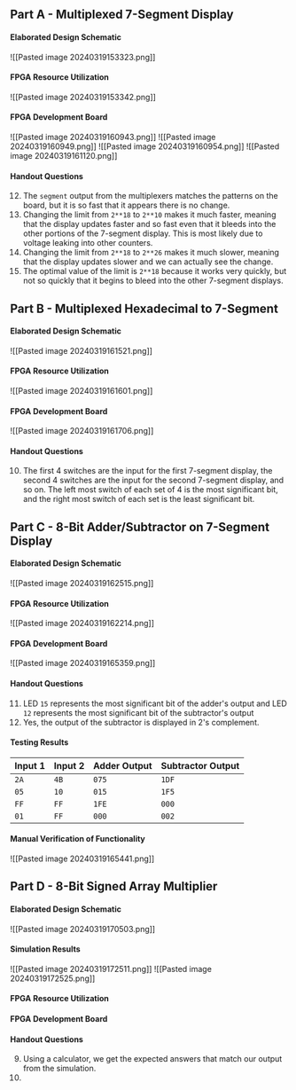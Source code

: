 ## Part A - Multiplexed 7-Segment Display
#### Elaborated Design Schematic
![[Pasted image 20240319153323.png]]

#### FPGA Resource Utilization
![[Pasted image 20240319153342.png]]

#### FPGA Development Board
![[Pasted image 20240319160943.png]]
![[Pasted image 20240319160949.png]]
![[Pasted image 20240319160954.png]]
![[Pasted image 20240319161120.png]]

#### Handout Questions
12. The `segment` output from the multiplexers matches the patterns on the board, but it is so fast that it appears there is no change.
13. Changing the limit from `2**18` to `2**10` makes it much faster, meaning that the display updates faster and so fast even that it bleeds into the other portions of the 7-segment display. This is most likely due to voltage leaking into other counters.
14. Changing the limit from `2**18` to `2**26` makes it much slower, meaning that the display updates slower and we can actually see the change.
15. The optimal value of the limit is `2**18` because it works very quickly, but not so quickly that it begins to bleed into the other 7-segment displays.

## Part B - Multiplexed Hexadecimal to 7-Segment
#### Elaborated Design Schematic
![[Pasted image 20240319161521.png]]
#### FPGA Resource Utilization
![[Pasted image 20240319161601.png]]
#### FPGA Development Board
![[Pasted image 20240319161706.png]]

#### Handout Questions
10. The first 4 switches are the input for the first 7-segment display, the second 4 switches are the input for the second 7-segment display, and so on. The left most switch of each set of 4 is the most significant bit, and the right most switch of each set is the least significant bit.

## Part C - 8-Bit Adder/Subtractor on 7-Segment Display
#### Elaborated Design Schematic
![[Pasted image 20240319162515.png]]
#### FPGA Resource Utilization
![[Pasted image 20240319162214.png]]
#### FPGA Development Board
![[Pasted image 20240319165359.png]]
#### Handout Questions
11.  LED `15` represents the most significant bit of the adder's output and LED `12` represents the most significant bit of the subtractor's output
12. Yes, the output of the subtractor is displayed in 2's complement.
#### Testing Results
| Input 1 | Input 2 | Adder Output | Subtractor Output |
| ------- | ------- | ------------ | ----------------- |
| `2A`    | `4B`    | `075`        | `1DF`             |
| `05`    | `10`    | `015`        | `1F5`             |
| `FF`    | `FF`    | `1FE`        | `000`             |
| `01`    | `FF`    | `000`        | `002`             |

#### Manual Verification of Functionality
![[Pasted image 20240319165441.png]]
## Part D - 8-Bit Signed Array Multiplier
#### Elaborated Design Schematic
![[Pasted image 20240319170503.png]]
#### Simulation Results
![[Pasted image 20240319172511.png]]
![[Pasted image 20240319172525.png]]
#### FPGA Resource Utilization

#### FPGA Development Board

#### Handout Questions
9. Using a calculator, we get the expected answers that match our output from the simulation.
16. 
